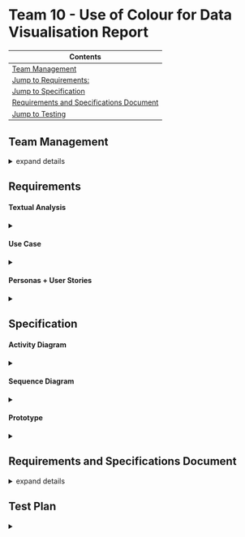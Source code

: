 # Team 10 - Use of Colour for Data Visualisation Report 
|Contents|
|--------|
|[Team Management](#team-management)|
|[Jump to Requirements:](#requirements)|
|[Jump to Specification](#specification)|
|[Requirements and Specifications Document](#requirements-and-specifications-document)
|[Jump to Testing](#test-plan)|




## Team Management 

<details><summary> expand details </summary>

#### Project Contributors 
- Zhening Zhu <br>
    - scyzz7@exmail.nottingham.ac.uk <br>
- Nita Krasniqi <br>
    - psynk8@nottingham.ac.uk <br>
- Jamie Vickers <br>
    - psyjv3@exmail.nottingham.ac.uk <br>
- Yizhan Huang <br>
    - scyyh11@exmail.nottingham.ac.uk <br>
- Hyanggi Lee <br>
    - psyhl8@exmail.nottingham.ac.uk <br>
- Wenfei Qi <br>
    - scywq1@exmail.nottingham.ac.uk <br>
- Luke Whitfield <br>
    - psylw1@exmail.nottingham.ac.uk

<br><br>


##### Trello - Kanban Board:



![trello QR](/Documents/trello_QR.png)

<br>

or use link: https://trello.com/b/BfxyxiJn

<br>



#### Meeting Minutes 



<details><summary>Wednesday 28th September 2022</summary>


### Location & Time: George Green Library Group Study Room C06 1pm


| Attendees | Attended |
|-----------|--------------|
| Hyanggi L | Y |
|Zhening Z | Y |
|Jamie V| N |
|Yizhan H| Y (on teams) |
| Nita K| Y|
|Wenfei Q| Y (on teams) |
|Luke W| Y |


### Agenda:

- Discuss team leadership roles 
- Discuss individual strengths and weaknesses/ programming skills 
- Review projects, create rough shortlist 

### Points Discussed:
- Nita chosen as team leader
- Hyanggi chosen as team admin 
- Luke chosen as git leader 

### Meeting Take-Aways/To-Dos:

|To-Do| Assigned To:|
|--------------------------------------|-------------------|
| complete admin form | Hyanggi |
| create form for ranking projects| Nita|
| complete form to rank favourite projects| Everyone|
| Update meeting minutes | Hyanggi |

</details>
<details><summary>Monday 3rd October 2022</summary>

### Location & Time: DLRC Group Study Room 3 2.30pm

| Attendees | Attended |
|-----------|--------------|
| Hyanggi L | Y |
|Zhening Z | Y |
|Jamie V| Y |
|Yizhan H| Y |
| Nita K| Y|
|Wenfei Q| Y|
|Luke W| Y |

### Agenda:
- Review results of form for ranking projects
- Create and agree on ranked shortlist 
- Re-review our skills in relation to project 

### Points Discussed:
- first choice, second choice .... for projects

### Meeting Take-Aways/To-Dos:

|To-Do| Assigned To:|
|--------------------------------------|-------------------|
| Register interest in project 04-10| Hyanggi |
| Register interest in project 05-10| Hyanggi|
| Register interest in project| Hyanggi|
| Get CVs ready for next meeting to peer review | Everyone|
| Update meeting minutes | Hyanggi |


</details>


<details><summary>Thursday 6th October 2022</summary>

### Location & Time: DLRC Group Study Room 2 9.30am

| Attendees | Attended |
|-----------|--------------|
| Hyanggi L | Y |
|Zhening Z | Y |
|Jamie V| Y |
|Yizhan H| Y |
| Nita K| Y |
|Wenfei Q| Y |
|Luke W| N |

### Agenda:
- Review projects assigned 
- Start writing EoI
- Pitch ideas and plans 
- Review each other's CV's

### Points Discussed:
- Skills related to 3 assigned projects
- start to upload CV draft in group teams
- start to plan for pitch/EOI - more details in next week lecture
### Meeting Take-Aways/To-Dos:

|To-Do| Assigned To:|
|--------------------------------------|-------------------|
| Complete with fill in the EOI form about interests/skills with bullet points for - Visual Field Test | Everyone |
| Complete with fill in the EOI form about interests/skills with bullet points for - use of colour for data | Everyone | 
| Complete with fill in the EOI form about interests/skills with bullet points for - Automata Simulation Kit | Everyone |
| start to upload CV draft to teams for next meeting | Everyone | 
| Textual Analysis and Use Case Diagram for Visual Field Test | Nita |
| Questions and Assumptions for client of Visual Field Test | Everyone |
| Textual Analysis and Use Case Diagram for use of colour for data | Nita|
| Questions and assumptions for client for use of colour for data | Everyone | 
| Textual Analysis and Use Case Diagram for Automata Simulation Kit| Nita|
| Questions and assumptions for client for Automata Simulation Kit| Everyone | 
| Update meeting minutes | Hyanggi |

</details>


<details><summary>Monday 10th October 2022</summary>

### Location & Time: DLRC Group Study Room 2 at 2pm

| Attendees | Attended |
|-----------|--------------|
| Hyanggi L | Y |
|Zhening Z | Y |
|Jamie V|  Y |
|Yizhan H|  Y |
| Nita K| Y |
|Wenfei Q| Y |
|Luke W| Y |

### Agenda:
- Discuss rough plan outline for each project
- Review EoIs
- Pitch plans 
- Final CV draft reviews
- Questions and Assumptions for clients

### Points Discussed:
- how to rewrite EOI after EOI preparation lecture
- pitch idea/plan for script
- Discuss rough plan 
- start to peer review for CV

### Meeting Take-Aways/To-Dos:

|To-Do| Assigned To:|
|--------------------------------------|-------------------|
| Review EOI and re-do(Finalize) | Everyone |
| Write Pitch script | Everyone |
| Peer Review CV| Everyone |
| fill in EoI for Use of Colour| Yizhan |
| fill in for EoI for automata | Jamie |
| help in all of them and KL2C too| Everyone |
| Update meeting minutes | Hyanggi |

</details>
<details><summary>Thursday 13rd October 2022</summary>

### Location & Time: DLRC Group Study Room 3 1:00pm

| Attendees | Attended |
|-----------|--------------|
| Hyanggi L | Y |
|Zhening Z | N (Covid) |
|Jamie V|  Y |
|Yizhan H|  Y |
| Nita K| Y |
|Wenfei Q| N |
|Luke W| Y |

### Agenda:
- Peer review CVs
- Pitch script & ppt plan
- Discuss when we finish pitch ppt & ppt
- evidence that we needs

### Points Discussed:
- Hyanggi -> make presentation for visual field test
- Jamie -> make presentation for Automata presentation
- Wenfei, Yizhan -> make presentation for use of Colour
- Hyanggi -> Upload reversi game demo video
- Jamie -> Upload Jamie example
- Nita, Yizhan, Zhening -> design examples (look in design paragraph of EOI)
- Nita -> Upload use of colour prototype
- Luke -> Databases and Interfaces
- Zhening -> WeChat example of work
- Upload other work experience (Photo/ demo videos)

### Meeting Take-Aways/To-Dos:

|To-Do| Assigned To:|
|--------------------------------------|-------------------|
| make presentation for pitch by Saturday(next meeting) | Everyone |
| make script for pitch by Saturday (next meeting) | Everyone |
| take record in next meeting | Everyone |
| upload resources that needs for ppt | Everyone |
| Update meeting minutes | Hyanggi |

</details>

<details><summary>Saturday 15th October 2022</summary>

### Location & Time: DLRC Group Study Room02 @ 3pm

| Attendees | Attended |
|-----------|--------------|
| Hyanggi L | Y (on teams) |
|Zhening Z | Y |
|Jamie V|  Y |
|Yizhan H|  Y |
| Nita K| Y |
|Wenfei Q| Y |
|Luke W| Y |

### Agenda:
- Filming Pitch Video

### Points Discussed:
- n\a

### Meeting Take-Aways/To-Dos:

|To-Do| Assigned To:|
|--------------------------------------|-------------------|
| Upload Powerpoint Materials | Zhening , Yizhan, Luke |
| Upload video materials from todays meeting | Wenfei| 
| Upload demo video for Reversi game| Hyanggi |
| Upload video speaking about own experience | Jamie , Luke , Zhening |
| Update meeting minutes | Hyanggi |


</details>

<details><summary>Monday 17th October 2022</summary>

### Location & Time: Groundfloor in cs building 3 2:30pm

| Attendees | Attended |
|-----------|--------------|
| Hyanggi L | Y |
|Zhening Z | Y |
|Jamie V|  Y |
|Yizhan H|  Y |
| Nita K| Y |
|Wenfei Q| Y |
|Luke W| Y |

### Agenda:
- Peer review CVs
- finalize for the pitch video

### Points Discussed:
- Nita, Zhening, Luke, Jamie needs to upload video
- Hyanggi needs to upload retake for reversi game demo video
- Questions we have for clients to ask in meeting

### Meeting Take-Aways/To-Dos:

|To-Do| Assigned To:|
|--------------------------------------|-------------------|
| retake video for finalize pitch video | (everyone) |
| Continue editing 3 pitch videos | Nita |
| Upload intro / outro videos | Luke |
| Upload team experience and leadership videos | Nita| 
| Continue to add questions for clients in the document | everyone |
| Update meeting minutes | Hyanggi |

</details>
<details><summary>Tuesday 18th October 2022</summary>

### Location & Time: Hub room in cs building 3 12:00pm

| Attendees | Attended |
|-----------|--------------|
| Hyanggi L | Y |
|Zhening Z | Y |
|Jamie V|  Y |
|Yizhan H|  Y |
| Nita K| Y |
|Wenfei Q| Y |
|Luke W| N |

### Agenda:
- finalize everything for pitch, Eol, CV
- finalize for the pitch video

### Points Discussed:
- Finalize for what should we need to edit more for the pitch

### Meeting Take-Aways/To-Dos:

|To-Do| Assigned To:|
|--------------------------------------|-------------------|
| Create additional background slides | Yizhan, Zhening |
| Make Final Pitch Video Edits | Nita |
| upload CV, pitch, EOI | Hyanggi(Team admin) |
| upload CV individually | Everyone |
| Update meeting minutes | Hyanggi |

</details>

<details><summary> Tuesday 25th October 2022</summary>

### Location and Time: Room A26 Business South Building @ 2pm 


| Attendees | Attended |
|-----------|--------------|
| Hyanggi L | Y |
|Zhening Z | Y |
|Jamie V|  Y |
|Yizhan H|  Y |
| Nita K| Y |
|Wenfei Q| Y |
|Luke W| Y |

### Agenda

- Q&A with clients


### Points Discussed:


- First, second and third choice for projects


### Meeting Take-Aways/To-Dos:


|To-Do| Assigned To:|
|--------------------------------------|-------------------|
| Submit order of preference | Hyanggi |
| Update meeting minutes | Hyanggi |


</details>

<details><summary> Tuesday 1st November 2022 </summary>

### Location and Time: Group Study Room 02 DLRC @ 10am


| Attendees | Attended |
|-----------|--------------|
| Hyanggi L | Y |
|Zhening Z | Y |
|Jamie V|  Y |
|Yizhan H|  Y |
| Nita K| Y |
|Wenfei Q| Y |
|Luke W| N |

### Agenda
- Prepare for the meeting with Supervisor

### Points Discussed:
- create an report for supervisor meeting
ex. Git Report, Trello Kanban board, list of skills of group, fill ethics form

### Meeting Take-Aways/To-Dos:


|To-Do| Assigned To:|
|--------------------------------------|-------------------|
| Create an GroupReport.md in gitlab | Nita |
| Create an Trello on the teams | Nita |
| Create an TeamManagement docs on teams | Nita |
| Fill in the PreliminaryEthics form and upload | Hyanggi |
| Update meeting minutes | Hyanggi |

</details>

<details><summary> Tuesday 1st November 2022 - With Supervisor</summary>

### Location and Time: CS Atrium @ 3pm

| Attendees | Attended |
|-----------|--------------|
| Hyanggi L | Y |
|Zhening Z | Y |
|Jamie V|  Y |
|Yizhan H|  Y |
| Nita K| Y |
|Wenfei Q| Y |
|Luke W| Y |

### Agenda
- discuss about project(Use Of Colour For Data Visualisation)

### Points Discussed:
- what to Prepare for the project
- detail instruction of the Project

### Meeting Take-Aways/To-Dos:


|To-Do| Assigned To:|
|--------------------------------------|-------------------|
| Prepare short presentation about every list of technologies for next meeting with supervisor | Everyone |
| Labelling Ideas for the project | Everyone |
| Textual Analysis + usecase diagram | Everyone |
| Sequence + Activity Diagram | Everyone |
| Prepare for the prototype | Everyone |
| Update meeting minutes | Hyanggi |


</details>

<details><summary> Thursday 3rd November 2022</summary>

### Location and Time: Dearing Building A30 @ 2pm-4pm

| Attendees | Attended |
|-----------|--------------|
| Hyanggi L | Y(on teams) |
|Zhening Z | Y |
|Jamie V|  Y |
|Yizhan H|  Y |
| Nita K| Y |
|Wenfei Q| Y |
|Luke W| N |

### Agenda
- technologies presentations 
- Q&A with each other 
- Decide which technologies are most suitable for our project 

### Points Discussed:
- most useful front-end technology
- most useful back-end technology 
- most useful web hosting technology 
- questions for supervisor 

### Meeting Take-Aways/To-Dos:


|To-Do| Assigned To:|
|--------------------------------------|-------------------|
| Email project supervisor questions | Zhening |
| Integrate all individual powerpoints into one, ready for Tuesday Meeting | Everyone |
| Update meeting minutes | Nita |

</details>

<details><summary>Tuesday 8th November 2022 - With Supervisor</summary>

### Location and Time : ... @ 2pm

| Attendees | Attended |
|-----------|--------------|
| Hyanggi L | N |
|Zhening Z | Y |
|Jamie V|  Y |
|Yizhan H|  Y |
| Nita K| Y(on teams) |
|Wenfei Q| Y |
|Luke W| Y |

### Agenda
- technologies presentations 
- Q&A with each other 
- talk about how the project is going for next step

### Points Discussed:
- presentation about technologies
- about middleware
- about backend
- about web hosting

### Meeting Take-Aways/To-Dos:


|To-Do| Assigned To:|
|--------------------------------------|-------------------|
| making textual analysis + user case + personas for this week | Everyone |
| builds our own "Hello world" web page | Everyone |
| update meeting minutes | Hyanggi |
| Fill the preliminary form and submit | Hyanggi |


</details>
<details><summary>Tuesday 15th November 2022 - With Supervisor</summary>

### Location and Time : CS Atrium @ 2pm

| Attendees | Attended |
|-----------|--------------|
| Hyanggi L | Y |
|Zhening Z | Y |
|Jamie V|  Y |
|Yizhan H|  Y |
| Nita K| Y |
|Wenfei Q| Y |
|Luke W| Y |

### Agenda
- Hello World website checking
- Q&A with each other 
- talk about how the project is going for next step

### Points Discussed:
- what should we have to do for next step
- Mern (includes all front-end libraries)
- Express.js (backend)
- Netlify
- Amazon AWS
- Google is not a good choice for web hosting the color annotator
- Vercel

### Meeting Take-Aways/To-Dos:


|To-Do| Assigned To:|
|--------------------------------------|-------------------|
| make another website with two buttons on it | Everyone |
| Choose a web host: Netlify, Amazon AWS, or Vercel (all 3 must be covered amongst the team) | Everyone |
| Choose a front-end framework: Vue.js, React.js,  a third front-end library is welcome (all must be covered amongst the team) | Everyone |

</details>

<details><summary> Thursday 17th November 2022</summary>

### Location and Time : CS Atrium @ 2pm

| Attendees | Attended |
|-----------|--------------|
| Hyanggi L | Y |
|Zhening Z | Y |
|Jamie V|  Y |
|Yizhan H|  Y |
| Nita K| Y |
|Wenfei Q| Y |
|Luke W| Y |

### Agenda
- discuss about the requirements (textual analysis, use case, persona, user stories, activity diagram, sequence diagram)
- discuss about the idea for persona + user stories

### Points Discussed:
- How to write persona + user stories
- Provide the idea together for persona

### Meeting Take-Aways/To-Dos:


|To-Do| Assigned To:|
|--------------------------------------|-------------------|
| Textual anaylsis + use case diagram (already done) | Nita |
| Do the persona + user stories | Everyone |

</details>

<details><summary> Tuesday 22nd November - with supervisor</summary>

### Location and Time : CS Atrium @ 2pm

| Attendees | Attended |
|-----------|--------------|
| Hyanggi L | N |
|Zhening Z | Y |
|Jamie V|  Y |
|Yizhan H|  Y |
| Nita K| Y |
|Wenfei Q| Y |
|Luke W| Y |

### Agenda
- review the task set by Bob, individually making a website that flicks through 5 images, using different front end and web services
- talk about the next documentation steps

### Points Discussed:
- what to improve on the websites we made
- the general uses of the colour annotation tools 

### Meeting Take-Aways/To-Dos:


|To-Do| Assigned To:|
|--------------------------------------|-------------------|
| Activity Diagram for tool 1| Nita |
| Activity Diagram for tool 2| Jamie | 
| Activity Diagram for tool 3 | Nita |
| Sequence Diagram | Zhening | 
| Individually create webiste that can navigate through all of the ohio database photos | Everyone |

</details>

<details><summary> Tuesday 29th November - with supervisor</summary>

### Location and Time : CS Atrium @ 2pm

| Attendees | Attended |
|-----------|--------------|
| Hyanggi L | Y |
|Zhening Z | Y |
|Jamie V|  Y |
|Yizhan H|  Y |
| Nita K| Y |
|Wenfei Q| Y |
|Luke W| Y |

### Agenda
- keep talking about the project for next documentation step

### Points Discussed:
- talk about the things that we need to improve on the websites for the next step
- the general uses of the colour annotation tools 

|To-Do| Assigned To:|
|--------------------------------------|-------------------|
| make website for everyone with add 6 questions to interface | Everyone |

</details>

<details><summary> Thursday 1st December</summary>

### Location and Time : CS Atrium @ 2pm

| Attendees | Attended |
|-----------|--------------|
| Hyanggi L | N |
|Zhening Z | Y |
|Jamie V|  Y |
|Yizhan H|  Y |
| Nita K| Y |
|Wenfei Q| Y |
|Luke W| Y |

### Agenda
- what style would we like to have on our website 
- what library we can use to help us 

### Points Discussed:
- we have got aws to work now 
- using MUI core

|To-Do| Assigned To:|
|--------------------------------------|-------------------|
| make website for everyone with add 6 questions to interface | Everyone |

</details>
<details><summary> Tuesday 6th December - with supervisor</summary>

### Location and Time : CS Atrium @ 2pm

| Attendees | Attended |
|-----------|--------------|
| Hyanggi L | N |
|Zhening Z | Y |
|Jamie V|  Y |
|Yizhan H|  Y |
| Nita K| Y |
|Wenfei Q| Y |
|Luke W| N |

### Agenda

- discuss remaining features to annotation tool 

### Points Discussed:

- who marks the interim report


|To-Do| Assigned To:|
|--------------------------------------|-------------------|
| Save annotation results, you can choose how: database, CSV, flat file + finishing touches to annotation tool | Everyone |
| Change background colour to webpage | Jamie + Nita |

</details>

<details><summary> Tuesday 6th December</summary>

### Location and Time : CS Atrium @ 4pm

| Attendees | Attended |
|-----------|--------------|
| Hyanggi L | N |
|Zhening Z | Y |
|Jamie V|  Y |
|Yizhan H|  Y |
| Nita K| Y |
|Wenfei Q| Y |
|Luke W| N |

### Agenda

- discuss interim report structure 

### Points Discussed:

- the structure we want is : project brief, requirements, research into technolgoies, group split, adim and reflection


|To-Do| Assigned To:|
|--------------------------------------|-------------------|
| Write own paragraph for group split | Everyone |
| Write section to project brief  | Zhening |
| Write section to requirements | Zhening |
| Write section to technologies | Jamie |
| Write section to admin | Nita |
| Write section to reflection | Nita 

</details>

<details><summary> Monday 12th December</summary>

### Location and Time : CS Atrium @ 2pm

| Attendees | Attended |
|-----------|--------------|
| Hyanggi L | N |
|Zhening Z | Y |
|Jamie V|  Y |
|Yizhan H|  Y |
| Nita K| Y |
|Wenfei Q| Y |
|Luke W| Y |

### Agenda

- discuss if meeting with supervisor tomrrow 
- merge git branches 
- finishing interim report 
- add 1 point to brief 
- add 1 point to technologies 

### Points Discussed:

- reviewing each other's paragraphs on the interim report 
- finishing the annotation tool before friday for supervisor 


|To-Do| Assigned To:|
|--------------------------------------|-------------------|
| Peer review | Everyone |
| Submit interim report| Hyanggi | 
| Merge branches on git | Luke | 


</details>


<details><summary> Tuesday 7th Feburary with supervisor 2023</summary>

### Location and Time: CS Atrium @ 10am 


| Attendees | Attended |
|-----------|--------------|
| Hyanggi L | Y |
|Zhening Z | Y |
|Jamie V|  N |
|Yizhan H|  Y |
| Nita K| Y |
|Wenfei Q| Y |
|Luke W| Y |

### Agenda

- discuss for meeting time with supervisor
- discuss about progress with prototype

### Points Discussed:

- helping with team members together for making prototype with next step
- working with group as a team


|To-Do| Assigned To:|
|--------------------------------------|-------------------|
| Try to get an annotation prototype working that can store results -completing the task from 6 Dec 2022| Everyone |


</details>

<details><summary> Friday 10th Feburary 2023</summary>

### Location and Time: CS building @ 10am 

| Attendees | Attended |
|-----------|--------------|
| Hyanggi L | N |
|Zhening Z | Y |
|Jamie V| N |
|Yizhan H|  Y |
| Nita K| Y |
|Wenfei Q| Y |
|Luke W| N |

### Agenda
- discuss for next step (development for second semester with teams /feedback)
- discuss for project

### Points Discussed:

- review the feedback about last term final report
- discuss about the tool for the project


|To-Do| Assigned To:|
|--------------------------------------|-------------------|
| annotate the tool | Everyone |

</details>

<details> <summary> Tuesday 14th February - with supervisor </summary>

### Location and Time: Atrium @ 10am 

| Attendees | Attended |
|-----------|--------------|
| Hyanggi L | N |
|Zhening Z | Y |
|Jamie V| Y |
|Yizhan H|  Y |
| Nita K| Y |
|Wenfei Q| Y |
|Luke W| Y |

### Agenda
- discuss group split 
- review progress on tools 

### Points Discussed:

- improvements to be made on each prototype 
- once everyone completes these final fixes then we can begin to work on one prototype
- will work from Zhening's prototpye 


|To-Do| Assigned To:|
|--------------------------------------|-------------------|
| update GUI to display results saved | Jamie |
| store results in databse  | Wenfei, Luke & Yizhan |
| add username to store results | Nita & Zhening |

</details>

<details> <summary> Friday 17th February </summary>

### Location and Time: CS Building @ 10am 

| Attendees | Attended |
|-----------|--------------|
| Hyanggi L | N |
|Zhening Z | Y |
|Jamie V| Y |
|Yizhan H|  Y |
| Nita K| N |
|Wenfei Q| Y |
|Luke W| Y |

### Agenda
- discuss group split 
- assign teams 

### Points Discussed:

- will work from Zhening's prototpye 


|To-Do| Assigned To:|
|--------------------------------------|-------------------|
| Set up annotations | Zhening |


</details>

<details> <summary> Tuesday 21st February - with supervisor </summary>

### Location and Time: Atrium @ 10am 

| Attendees | Attended |
|-----------|--------------|
| Hyanggi L | N |
|Zhening Z | Y |
|Jamie V| Y |
|Yizhan H|  Y |
| Nita K| N |
|Wenfei Q| Y |
|Luke W| Y |

### Agenda
- reviewing annotations 

### Points Discussed:

- Zhening completing the annotation training 
- next week Jamie will complete annotation training 

|To-Do| Assigned To:|
|--------------------------------------|-------------------|
| update annotations on your account to be the same as Zhening's | Everyone | 


</details>

<details> <summary> Friday 24th February </summary>

### Location and Time: CS Building @ 10am 

| Attendees | Attended |
|-----------|--------------|
| Hyanggi L | N |
|Zhening Z | Y |
|Jamie V| Y |
|Yizhan H|  Y |
| Nita K| Y |
|Wenfei Q| Y |
|Luke W| Y |

### Agenda
- discuss group split 
- approach to the two tools 
- interface of the tools 

### Points Discussed:

- team validation: Zhening, Wenfei, Luke, Sellena 
- team exploration: Jamie, Nita , Yizhan 

|To-Do| Assigned To:|
|--------------------------------------|-------------------|
| annotate 50 more images | Everyone |
</details>

<details><summary> Tuesday 28th February - with supervisor </summary>

### Location and Time: Atrium @ 10am 

| Attendees | Attended |
|-----------|--------------|
| Hyanggi L | N |
|Zhening Z | Y |
|Jamie V| Y |
|Yizhan H|  Y |
| Nita K| Y |
|Wenfei Q| Y |
|Luke W| Y |

### Agenda
- review annotations

### Points Discussed:

- Jamie completed annotation training 

|To-Do| Assigned To:|
|--------------------------------------|-------------------|
| update annotation results to the same as Jamie's | Everyone |
| show annotation results of 1 user  | Team Validation |
| show all annotated images | Team Exploration |
| Use “Update Button” if results are already there and are being updated, Automatic update if the user hits “next” | Zhening |
| Annotate 50 more images | Everyone | 



</details>

<details><summary> Friday 3rd March </summary>

### Location and Time: CS Building @ 10am 

| Attendees | Attended |
|-----------|--------------|
| Hyanggi L | N |
|Zhening Z | Y |
|Jamie V| Y |
|Yizhan H|  N |
| Nita K| Y |
|Wenfei Q| N |
|Luke W| N |

### Agenda
- split tasks between group 
- approach to tasks

### Points Discussed:

- does Bob want the exploration tool in the final prototype to display all annotated images or only validated ones? 

|To-Do| Assigned To:|
|--------------------------------------|-------------------|
| create the photo grid | Jamie |
| create drop down menu for filtering the images | Nita |
| style the exploration tool page | Yizhan|
| Complete the validation tool task | Zhening |
| set up github organisation | Luke | 



</details>


<details><summary> Tuesday 7th March - with supervisor </summary>

### Location and Time: CS Building @ 10am 

| Attendees | Attended |
|-----------|--------------|
| Hyanggi L | N |
|Zhening Z | Y |
|Jamie V| Y |
|Yizhan H|  Y |
| Nita K| Y |
|Wenfei Q| Y |
|Luke W| Y |

### Agenda

- discuss exploration orogress
- discuss validation progress 
- review annotations

### Points Discussed:

- sub team leader for validation is Zhening 
- sub team leader for exploration is Jamie 
- Nita has completed annotation training
- Luke will be the annotation trainee next week 

|To-Do| Assigned To:|
|--------------------------------------|-------------------|
| Choose which years to show of the images. Start date and end date | Exploration Team |
| User can choose whose images to display along with their annotations | Validiation Team |
| Update Q2: Replace “Data Visualization” with two new options: “Color Mapping” and “Depth Perception” | Zhening |
| For the previous annotations where “Data Visualization” is checked map that to “Color Mapping” | Everyone |
| Update your annotations 101-150 to correspond with Nita's | everyone | 
| annotate images 151-200 | everyone| 



</details>


<details><summary> Friday 10th March </summary>

### Location and Time: CS Building @ 10am 

| Attendees | Attended |
|-----------|--------------|
| Hyanggi L | N |
|Zhening Z | N |
|Jamie V| Y |
|Yizhan H|  Y |
| Nita K| Y |
|Wenfei Q| N |
|Luke W| N |

### Agenda

- approach to team exploration task, what needs to be done for it to be acheived 
- group split for team exploration 


### Points Discussed:

- only team exploration has met because Zhening has finished all of team validation's work 

|To-Do| Assigned To:|
|--------------------------------------|-------------------|
| make a slider to choose the years, start date and end date | Nita |
| get the values that the slider returns to be able to use in the code to filter  | Jamie |
| write code, if statement, to filter the correct years from the slider | Yizhan|

</details>



<details><summary> Tuesday 14th March - with supervisor </summary>

### Location and Time: CS Building @ 10am 

| Attendees | Attended |
|-----------|--------------|
| Hyanggi L | Y |
|Zhening Z | Y |
|Jamie V| Y |
|Yizhan H|  Y |
| Nita K| Y |
|Wenfei Q| Y |
|Luke W| N |

### Agenda

- review progress 
- Luke's training images 
- new tasks to be set 


### Points Discussed:

- layout of the validation tool 
- to have supervisor meetings in the CS Hub from now on  
- Wenfei will complete the training session next week

|To-Do| Assigned To:|
|--------------------------------------|-------------------|
| Make year labels more visible, Move slider away from edge of page, Use the annotated images as your dataset, User Option: image size, Make default image sizes the same as the original explorer tool | Team Exploration |
| Show empty set when a user is chosen that has not done any labeling/annotation, It should be possible to select two users and then show only the images that those two users annotated | Team Validation |


</details>



<details><summary> Wednesday 15th March </summary>

### Location and Time: CS The Hub @ 2pm 

| Attendees | Attended |
|-----------|--------------|
| Hyanggi L | N |
|Zhening Z | Y |
|Jamie V| Y |
|Yizhan H|  Y |
| Nita K| Y |
|Wenfei Q| Y |
|Luke W| Y |

### Agenda

- ideas on approaching this week's validation tool task 
- splitting the work for exploration tool  


### Points Discussed:

- Zhening and Jamie found a way to complete the validation tool, it is difficult 
- it is difficult to split the work for team validation


|To-Do| Assigned To:|
|--------------------------------------|-------------------|
| Complete Bob's set task for team validation | Zhening |
| Fix image sizing  | Jamie |
| Fix style of year slider | Nita | 
| Complete the css for exploration tool | Yizhan | 


</details>

<details><summary> Tuesday 21st March - with supervisor</summary>

### Location and Time : CS The Hub @ 10am

| Attendees | Attended |
|-----------|--------------|
| Hyanggi L | N |
|Zhening Z | Y |
|Jamie V|  Y |
|Yizhan H|  Y |
| Nita K| Y |
|Wenfei Q| Y |
|Luke W| N |

### Agenda
- review progress 
- Wenfei's image training 
- tasks to be set 

### Points Discussed:
- better styling is needed
- automatic detection of black and white images 


|To-Do| Assigned To:|
|--------------------------------------|-------------------|
| annotate 50 images | Yizhan |
| annotate 200 images | Wenfei, Zhening, Jamie, Nita |
| fix navigation button | annotation tool - Wenfei |
| Add a visual indicator next to each username showing how many images they have annotated, User option: Select one user and then show only the images that one user annotated, User option: Select two users and then show only the images that two users annotated | Team Validation - Zhening & Wenfei |
| Make user options and year labels more visible, Move slider away from edge of page, Use the annotated images as your dataset, Make default image sizes the same as the original explorer tool, The users options are all filter by question/answer | Team Exploration - Nita, Jamie, Yizhan |

</details>

<details><summary> Wednesday 22nd March </summary>

### Location and Time : CS Atrium @ 2pm

| Attendees | Attended |
|-----------|--------------|
| Hyanggi L | N |
|Zhening Z | Y |
|Jamie V|  Y |
|Yizhan H|  Y |
| Nita K| Y |
|Wenfei Q| Y |
|Luke W| N |

### Agenda
- group split 
- approaches to Bob's set task

### Points Discussed:
- how the images will be shown on the annotation tool for up to 1100 images 
- how we could do automatic black and white detection of images 
- how to add more filters for the exploration tool

|To-Do| Assigned To:|
|--------------------------------------|-------------------|
| css for exploration tool & changing the number of images per column filter to a slider | Yizhan |
| Add filter for black and white images, colour images and categorical/continuous images | Jamie |
| Add the remaining 4 filters | Nita  |
| Fix Bob's feedback for validation tooll | Wenfei & Zhening | 


</details>

<details><summary> Tuesday 28th March 2023 - with supervisor </summary>

### Location and Time: CS building @ 10am 

| Attendees | Attended |
|-----------|--------------|
| Hyanggi L | N |
|Zhening Z | Y |
|Jamie V| Y|
|Yizhan H|  Y |
| Nita K| Y |
|Wenfei Q| Y |
|Luke W| N |

### Agenda

- reviewing progress
- yizhan to complete training 

### Points Discussed:

- exploration tool progress ; user options more viewable, more filters added 
- home page added with user manual 
- potentially add a demo video to the home page 
- why some filters on exploration tool don't work 
- notes category in the validation tool 
- next supervisor meeting will be in May


|To-Do| Assigned To:|
|--------------------------------------|-------------------|
| fix the incorrect filtering on the exploration tool | team exploration |
| expand image when clicked | team exploration |
| when two users are chosen, indicate how many images in common they have annotated | team validation | 
| add visual indicator to show how many images have been annotated, contribution split to the annotations | team validation | 
| add icons for each annotation option and then visual indicators of which choice each user selected during the annotation | team validation | 
| support users in updating their annotations if/when they see inconcistencies | team validation |

</details>

<details><summary> Tuesday 28th March 2023 </summary>

### Location and Time: CS building @ 1.30pm 

| Attendees | Attended |
|-----------|--------------|
| Hyanggi L | N |
|Zhening Z | Y |
|Jamie V| Y|
|Yizhan H|  Y |
| Nita K| Y |
|Wenfei Q| Y |
|Luke W| N |

### Agenda

- group split for reports and demo videos 
- changing group admin
- talk about adding AND/OR buttons over Easter 
- talk about the num of colours filter, change to input text 
- group split for todays set supervisor tasks 
- new features we can add to the tools to impress Bob when we come back from Easter holiday eg. creating graphs at the exploration tool 
- notes category in the validation tool 

### Points Discussed:

- demo video after easter holiday 
- adding multi choice for filters on exploration 
- using a cookie instead of state to jump from the validation tool to annotation tool 



|To-Do| Assigned To:|
|--------------------------------------|-------------------|
| software manual | zhening, yizhan, wenfei  |
| group report | nita | 
| user manual | jamie, nita  |
| fix the incorrect filtering on the exploration tool - check people's annotation first | jamie |
| expand image when clicked | jamie | 
| multi choice for filters on exploration if you have time | Yizhan |
| indicate how many images in common for users | nita |
| initials and colour icons on validation tool | wenfei |
| icons for each question on validation tool | zhening | 
| pie chart for contributions | nita |
| annotate 200 more images | wenfei, yizhan, jamie , zhening, nita | 
| text input for how many colours on exploration tool filter | yizhan | 
| link to annotation tool from validation tool | zhening |
| notes section on validation - if you have time | zhening | 
| write individual paragraphs in group report | everyone | 

</details>

<details><summary> Tuesday 2nd May 2023 </summary>

### Location and Time: 

| Attendees | Attended |
|-----------|--------------|
| Hyanggi L | N |
|Zhening Z | Y |
|Jamie V| Y|
|Yizhan H|  Y |
| Nita K| Y |
|Wenfei Q| Y |
|Luke W| N |

### Agenda

- talk about deliverable video 
- talk about final report status 

### Points Discussed:

- group split for the video 
- Wenfei wants to swap doing the software manual with Jamie for the user manual instead 


|To-Do| Assigned To:|
|--------------------------------------|-------------------|
| context & requirements for video | Jamie |
| future directions for project for video | Nita  |
| exploration tool demo video | Jamie | 
| annotation tool demo video | Nita |
| Validation tool demo video | Yizhan | 
| Slides for demo video | Zhening | 
| Video editing | Zhening |

</details>

<details><summary> Tuesday 2nd May 2023 - with supervisor </summary>

### Location and Time: 10am @ CS Building

| Attendees | Attended |
|-----------|--------------|
| Hyanggi L | N |
|Zhening Z | Y |
|Jamie V| Y|
|Yizhan H|  Y |
| Nita K| Y |
|Wenfei Q| Y |
|Luke W| N |

### Agenda


### Points Discussed:


|To-Do| Assigned To:|
|--------------------------------------|-------------------|
| |  |

</details>

</details>

## Requirements

#### Textual Analysis 

<details><summary> </summary>

![textual analysis](/Documents/textual_team10.png)

##### Questions and Assumptions
 
- Q1: Who is the user? 
<br><br>
- A1 relates to Q1: researchers, students, professors will be the target users of this web app 
- A2: the tools will be linked to eachother, so they can be used simultaneously 

</details>

#### Use Case 

<details><summary> </summary>

![use case](/Documents/usecase_team10.png)

The use case is brief as there is not any communication between users through the app, there is one user and the web app provides everything the user needs. We chose to build this diagram to help visualise what tools we would need to build and what the end goal of these tools uses are. We can now clearly see the 3 tools that will work together to acheive showing how use of colour has developed over time in data visualisation. 

##### Questions and Assumptions: 

- Q1: is there only 1 single goal all users would like to acheive? 
- Q2: is the annotation tool done byy the web app using colour recognition or manually by the user?
<br><br>
- A1: the tools will be linked to eachother, so they can be used simultaneously and they use eachothers data collected to perform
- A2 relates to Q1 : all users have the same goal and experience with the web app 
- A3 relates to Q2: the user manually annotates images using the tool we provide


</details>

#### Personas + User Stories

<details><summary> </summary>


| Persona | Photo | Name | Job Title | Demographics | Goals and Tasks | Environment | 
| ------ | ------ | ------ | ------ | ------ | ------ | ------ |
| Biology undergrad student who has general interest in use of colour | ![Isaac's image](/Documents/Isaac.jpg) | Isaac Jordan | Second Year Biology Student | - 20 years old<br> - Born in South East England, moved further north for university<br> - Studied Biology, Physics and History at A-Level with good grades in all three | Isaac is interested in discovering more about data visualisation and its evolution, especially since he wants to do well in his dissertation next year. He thinks understanding data visualisation in more depth will help him achieve this and allow him to represent concepts and key points in a clear and concise manner. He also finds the field intriguing simply due to its relevance and relationship with the sciences and other subjects that he enjoys the most. | Has lots of experience with interpreting and creating graphs and charts, but mostly by hand and not as much with technology. However, he is comfortable using technology for everyday things like social media and instant messaging. Might struggle with learning software unless it has a simplistic and intuitive UI. | 
| Elderly researcher Uncle Chan used to doing work manually not with computer | ![Chan's image](/Documents/Chan.jpg) | Uncle Chan | Researcher in data visualization | - 60 years old<br> - Born in England<br> - Not familiar with new technologies<br> - Get data visualization images from academic journals<br> | Uncle Chan is an elderly researcher whose research topics mainly focus on data visualization. One of his research work is to analyze characteristics of different kinds of data visualization images in various papers. He needs to get different data visualization images in papers first and annotate their characteristics. He wants a better way to annotate images instead of using pen and paper. He wants to sort different genre of images and colors been used among all annotated pictures | Used to use notebooks to do documentation and it's not easy to sort. Additionally, he had to repeatively writing same words when annotate same kinds of pictures. | 
| professor who is profficient with technology| ![Chris Bob's image](/Documents/Chris_Bob.png) | Chris Bob | one of the top 3 technology professor in university for 24 years |  - 55 years old<br> - Born in England<br> - Extremely familiar with technology, taught university students for 24 years, received good review(feedback about lecture) from students | Professor, Chris Bob is interested in get how the web application works(similar with technology), visualisation of web application. He always explore new things about technology for new web application development. He also finds his new explorements for his lecture to students. He enjoys with teaching students and he also finds his own skills to have good communication with students especially talk about technology section when students ask for it. | He showed really high quality in technology web application section. Eventhough he's fall down for multiple times but he successed his failure(trauma). However, still there's some that he needs to get up for the success but he's really trying to solve it. In his professor room, he always do hard working by himself that which lecture should be better to teach students and what kind of lecture styles that they will like it. | 
|University lecturer and resarcher, specalising in Data Anyalitics|![Bob's Image](/Documents/bob.png) |Lobert Raramee | University resarcher focusing on visual anayalatics and teaches modules on graphicsl data anyalsis | -Mid 30s <br> -Born in US bit has recently moved to UK <br> -Degree in both Physics and Computer Science <br> Very technical knowledge on data anyalsis | On top of his own resarch, Lobert has recently been trying to find new and useful tools to help his students with his data anyalsis module. He believes that the best possible thing would be some sort of tool to streamline the process of labelling and identifiying specific data in images. This technology will also help the storage and acessing of this data. | Lobert is very skilled with the current digital anyalsis tools as well as having an indepth knowledge information and graph theory. He has multiple published resarch articles on data anyalsis and is currently working on various visualisation projects. |   | 
| Information designer who attends data visualisation conferences | ![Weiss's image](/Documents/Weiss.jpg) | Weiss Jones | Top information designer in a global tech company | - 46 years old <br> - Lives and works in London <br> - Studied art and graphics <br> - Does research on data visulisation | Weiss Jones creates graphics for her company to make information accessible and transparent. She needs to get more inspiration and pay close attention to the development of data visualisation. Therefore, she wants some tools to explore and analyze images based on different properties. | Has been producing graphics, charts and maps for more than 20 years in the industry. Went from hand-drawn to fully digital creating procedure during the evolution of graphics, and gradually became a famous expert in this field. Was often invited to attend the visualisation conferences. | 
| Meteorologist Prof.Pearson| ![Pearson's image](/Documents/Pearson_Morris.jpg) |Pearson Morris| well known Meteorologist in his field, specialise in tornado | - 57 years old<br> - Live in America<br> -- Using satellite and radar images to study weather condition | Pearson Morris uses and creates graphics for his study to make it more clearly and easy for himself and other researchers to understand what's going on with the weather system. He needs to pay attention and use color precisely to make it accurate since every image has a deep inluence. Therefore, he wants a tool to analyze weather charts base on different weather condition. | Has been using graphic charts for more than 30 years, is skilled in reading and analyzing weather charts. Went from low quality and vague grahpic to full digital and high definition of graphics. Often publish charts on paper and meetings in fields. |
| Undergraduate Data Analytics Student at LSE  | ![persona photo](/Documents/Maya.png) | Maya Gomez | International First Year Student | - 18 years old <br> - Moved to UK for university<br> - has interest in economics and data analytics  | is very new to the subject and is not so sure of how interested they are in it. Wants to acheive good grades in the use of colour for data visualisation module. | Is skilled when it comes to technology including building graphs. Can pickup new software quite quickly as long as there is a manual or guidance. | 

#### User Stories:

##### Isacc Jordan - Biology Student


| Requirement | Acceptance Criteria | Priority | 
| ------------------ | -------------------- | ----- |
| As someone who mostly uses technology in the context of phones, I want the UI to be flat and intuitive so that I can understand how to use the tools quickly | The UI for each tool should be simplistic and avoid layers of menus where possible | 2 | 
| As a student, I want to have useful and relevant search filters for the exploration tool so that I can make comparisons and derive meaningful conclusions from the data | The exploration tool should support a wide range of useful filters and apply them accurately | 2 | 


##### Uncle Chan - Elderly Researcher


| Requirement | Acceptance Criteria | Priority | 
| ------------------ | -------------------- | ----- |
| As an elderly, I want the UI is easily understandable so that I can quickly get familiar with it | The UI should be user friendly and easy to getting start | 2 | 
| As an elderly, I might make mistakes when doing annotiation, I want to be able to change my previous annotations | The annotation can be edited at any time. | 2 | 
| As a researcher, I want a easy way to sort annotated images | The annotation and images can be easily sorted using keywords and displayed properly. | 1 | 

##### Prof.Pearson Morris - Meteorologist


| Requirement | Acceptance Criteria | Priority | 
| ------------------ | -------------------- | ----- |
| As a researcher, I want the UI to be easy and convenient to use, so that I can work in high efficiency. | The UI should be clear and not confusing, each with clear functions. | 1 | 
| As a well-known Meteorologist, I can't afford make mistakes, so the annotation should be able to save to local machine and the format should be wildly accepted. | I want my annotation can be changed at any time. | 2 | 

##### Prof.Chris Bob - Professor who is profficient with technology


| Requirement | Acceptance Criteria | Priority | 
| ------------------ | -------------------- | ----- |
| As a technology professor, I want the UI and web application to be successful project so that I can teach students more beneficially and they also can work efficiently. | I want my project result can be different but surely success to students.   | 1 | 
| As a researcher, I want to explore the UI and web application project more deeply with database visualisation(technology) so that I can prove and predict the result of the project(success). | The technology web application should be clearly successful result and not mix it(complicated). | 2 |

##### Weiss Jones - Information designer


| Requirement | Acceptance Criteria | Priority | 
| ------------------ | -------------------- | ----- |
| As an information designer, I want to search by tag or keyword in existing graphics so that I can come up with better ideas | The annotation should be precise, and the exploration tool should support searching | 2 | 
| As a researcher, I want to filter out different properties when browsing image database in data visualization so that I can look into the evolution and analyze | The exploration tool should support multiple filters and allow selection on time | 2 | 

##### User - Maya Gomez : 


| Requirement | Acceptance Criteria | Priority | 
| ------------------ | -------------------- | ----- |
| As a student , I want a user manual so that I can understand how to use the software and keep up with my course and can learn how to use the tools as quickly as possible | The web tools should have an explanation section on how they are used | 1 | 
| As an new to the subject student, I want the tools to have a simple interface so that I can focus on the content I am trying to learn rather than figuring out the web app | The web app should have a simplified to look to it so as to not scare the students and have them thinking its complicated. Clear and simple images can be used instead of long messy looking words, that they can clic on when using the tools  | 2 | 
| As a student taking the use of colour for data visulisation module, I want to be able to build an aesthetically pleasing graph from the data i collect through annotating so that I can submit it for my coursework and get a good grade| the tool that allows a user to explore the colour properties over time can be a graph option | 1 | 

<br>

##### User - Lobert Raramee

| Requirement | Acceptance Criteria | Priority | 
| ------------------ | -------------------- | ----- |
| As a resarcher, I want to be able to have tools that allow me to quickly and efficently anaylise large data sets that are I am working on. Furthermore, I want to be able to provide these tools to my studetns to aide them with their own work and resarch projects. | The web app should provide a simple to use and all the tools should be easy to understand to those who are less skilled in data anyalsis | 1 | 
| Since I am working on large datasets with many complicated tasks, I would like to have "one size fits all" tool so that I can use this app for possible projects. | While still be simple to use, the app should provide a finely detailed and large ammount of possible tools and labeling options, so as to get the most possible value towards it.  | 1 | 
| While writing papers, I would want to be able to include graphical representations of my anyalsis to provide an ease of understanding. | The app can create graphs, plotting the various aspects and labels of the data sets. | 2 |


<br>
We decided to use personas and user stories as part of our requirements gathering as it helped visualise a way in which different people, of different inent and technological ability would be able to utilise the web app. Although the app is made for 3 distinct tasks contributing to 1 end goal, it was essential for us to see how to incorparate different levels of skill to make a coherent interface suitable for all users. As use of colour is a niche topic, you might assume that people using the web app would not need much simplification added to it as these people would already be skilled in this topic, however there are not many tools that are like our web app for these people to use so it is something new. Furthermore, even those with wide knowledge on the subject, may not have technological logic and there are people who are new to the topic that we have to consider, so therefore personas and user stories allow us to take these viewpoints into account.

##### Questions and Assumptions:

- Q1: can this web app be used together with a university course module? 

</details>

## Specification

#### Activity Diagram 

<details><summary> </summary>

##### Tool 1:

![activity diagram tool 1](/Documents/activitydiagram-tool1.png)

##### Tool 2 (Verification):

![activity diagram tool 2](/Documents/activitydiagram-tool2.jpg)
</details>

#### Sequence Diagram 

<details><summary> </summary>

##### Tool 1 (Annotation):

![activity diagram tool 1](/Documents/sequencediagram-tool1.png)

##### Tool 2 (Verification):

![activity diagram tool 2](/Documents/sequencediagram-tool2.png)

##### Tool 3 (Exploration):

![activity diagram tool 3](/Documents/sequencediagram-tool3.png)

</details>


#### Prototype

<details><summary> </summary>

![prototype tool 1](/Documents/Prototype_tool1_wenfei.jpeg)

</details>

## Requirements and Specifications Document 

<details><summary> expand details </summary>

</details>


## Test Plan 

<details><summary> </summary>

|Test|Reason|Inputs|Expected Outcome|Pass/Fail|Notes|
|----|---------------|------|----------------|-------|------|
| | | | | | |

<details><summary>Code Fixes</summary>
 

| Test | Why it failed | What changed to make them pass |
| ------ | ------------ | ------ |
| | | |
</details>


</details>
